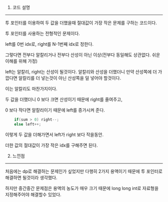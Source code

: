 <meta name='type' content ='투포인터'>
<meta name='BOJ' content='BOJ2467'>
<meta name='difficulty' content='gold5'>
<meta name='url' content='https://www.acmicpc.net/problem/2467'>
<meat name='date' cotent='2021-05-21'>

1. 코드 설명

<hr>

투 포인터를 이용하여 두 값을 더했을때 절대값이 가장 작은 문제를 구하는 코드이다.

투 포인터를 사용하는 전형적인 문제이다.

left를 0번 idx로, right를 N-1번째 idx로 정한다.

그렇다면 전부다 알칼리거나 전부다 산성이 아닌 이상(전부다 동일해도 상관없다. 쉬운 이해를 위해 가정)

left는 알칼리, right는 산성이 될것이다. 알칼리와 산성을 더했더니 만약 산성쪽에 더 가깝다면 알칼리를 더 넣는것이 아닌 산성쪽을 덜 넣어야 할것이다.

이는 알칼리도 마찬가지이다.

두 값을 더했더니 0 보다 크면 산성이기 때문에 right를 줄여주고,

0 보다 작다면 알칼리이기 때문에 left를 증가시켜 준다.

```cpp
    if(sum > 0) right--;
    else left++;
```

이렇게 두 값을 더해가면서 left가 right 보다 작을동안.

더한 값의 절대값이 가장 작은 idx를 구해주면 된다.

2. 느낀점

<hr>

처음에는 dp로 해결하는 문제인가 싶었지만 다행히 2가지 용액이기 때문에 투 포인터로 해결하면 될것이라 생각했다.

하지만 중간중간 문제점은 용액의 농도가 매우 크기 때문에 long long int로 자료형을 지정해주어야 해결할수 있었다.